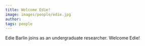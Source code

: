 ```yaml
---
title: Welcome Edie!
image: images/people/edie.jpg
author:
tags: people
---
```


Edie Barlin joins as an undergraduate researcher. Welcome Edie!